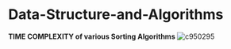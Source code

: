 # Data-Structure-and-Algorithms

**TIME COMPLEXITY of various Sorting Algorithms**
![c950295](https://github.com/Tikshita-Singh/Data-Structure-and-Algorithms/assets/96276437/13bf4cbc-1fac-414f-8148-62e7fb85f617)
